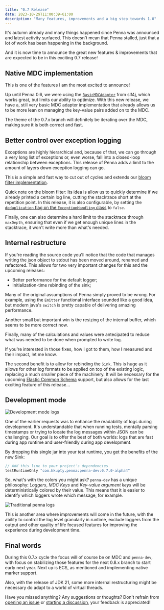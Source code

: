 ```yaml
---
title: "0.7 Release"
date: 2023-10-29T11:00:39+01:00
description: "Many features, improvements and a big step towards 1.0"
---
```


It's autumn already and many things happened since Penna was announced and latest activity surfaced.
This doesn't mean that Penna stalled, just that a lot of work has been happening in the background.

And it is now time to announce the great new features & improvements that are expected to be in this exciting 0.7 release!

<!--more-->

## Native MDC implementation

This is one of the features I am the most excited to announce!

Up until Penna 0.6, we were using the [`BasicMDCAdapter`](https://www.slf4j.org/apidocs/org/slf4j/helpers/BasicMDCAdapter.html) from slf4j, which works great, but limits our ability to optimize.
With this new release, we have a, still very basic MDC adapter implementation that already allows us to be more lean on managing
the key-value pairs added on to the MDC.

The theme of the 0.7.x branch will definitely be iterating over the MDC, making sure it is both correct and fast.

## Better control over exception logging

Exceptions are highly hierarchical and, because of that, we can go through a very long list of exceptions or, even worse, fall into a closed-loop
relationship between exceptions. This release of Penna adds a limit to the amount of layers down exception logging can go.

This is a simple and fast way to cut out of cycles and extends our [bloom filter implementation](https://github.com/hkupty/penna/blob/30015e32d2106d33b39cd235571d461cc495241a/penna-core/src/main/java/penna/core/internals/StackTraceBloomFilter.java).

Quick note on the bloom filter: Its idea is allow us to quickly determine if we already printed a certain log line, cutting the stacktrace short at the repetition point.
In this release, it is also configurable, by setting the [`deduplication` flag on the `ExceptionHandling` class](https://github.com/hkupty/penna/blob/dev/0.7/penna-api/src/main/java/penna/api/config/ExceptionHandling.java) to `false`.

Finally, one can also determine a hard limit to the stacktrace through `maxDepth`, ensuring that even if we get enough unique lines in the stacktrace, it won't write more than
what's needed.

## Internal restructure

If you're reading the source code you'll notice that the code that manages writing the json object to stdout has been moved around, renamed and refactored.
This allows for two very important changes for this and the upcoming releases:

- Better performance for the default logger;
- Initialization-time rebinding of the sink;

Many of the original assumptions of Penna simply proved to be wrong. For example, using the `Emitter` functional interface sounded like a good idea,
but modern java's `switch` is pretty capable of delivering amazing performance.

Another small but important win is the resizing of the internal buffer, which seems to be more correct now.

Finally, many of the calculations and values were antecipated to reduce what was needed to be done when prompted to write log.

If you're interested in those fixes, how I got to them, how I measured and their impact, let me know.

The second benefit is to allow for rebinding the `Sink`. This is huge as it allows for other log formats to be applied on top of the existing logic, replacing a much
smaller piece of the machinery. It will be necessary for the upcoming [Elastic Common Schema](https://www.elastic.co/guide/en/ecs/8.10/ecs-reference.html) support, but also allows for the last exciting feature of this release...

## Development mode

![Development mode logs](/penna/penna-dev.png)

One of the earlier requests was to enhance the readability of logs during development.
It's understandable that when running tests, mentally parsing timestamps or trying to locate the log messages within JSON can be challenging.
Our goal is to offer the best of both worlds: logs that are fast during app runtime and user-friendly during app development.

By dropping this single jar into your test runtime, you get the benefits of the new Sink:
```gradle
// Add this line to your project's dependencies
testRuntimeOnly "com.hkupty.penna:penna-dev:0.7.0-alpha4"
```

So, what's with the colors you might ask?
`penna-dev` has a unique philosophy: *Loggers*, *MDC Keys* and *Key-value argument keys* will be deterministically colored by their value. This means that it is easier to identify which loggers wrote which message, for example.

![Traditional penna logs](/penna/penna-core-logs.png)

This is another area where improvements will come in the future, with the ability to control the log level granularly in runtime, exclude loggers from the output and other quality of life focused features for improving the
experience during development time.

## Final words

During this 0.7.x cycle the focus will of course be on MDC and `penna-dev`, with focus on stabilizing those features for the next 0.8.x branch to start early next year. Next up is ECS, as mentioned and implementing native marker support.

Also, with the release of JDK 21, some more internal restructuring might be necessary do adapt to a world of virtual threads.

Have you missed anything? Any suggestions or thoughts? Don't refrain from [opening an issue](https://github.com/hkupty/penna/issues) or [starting a discussion](https://github.com/hkupty/penna/discussions), your feedback is appreciated!
